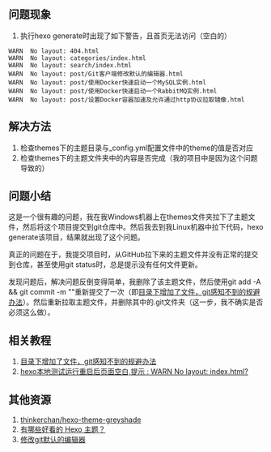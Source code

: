 ## 问题现象

1. 执行hexo generate时出现了如下警告，且首页无法访问（空白的）

~~~
WARN  No layout: 404.html
WARN  No layout: categories/index.html
WARN  No layout: search/index.html
WARN  No layout: post/Git客户端修改默认的编辑器.html
WARN  No layout: post/使用Docker快速启动一个MySQL实例.html
WARN  No layout: post/使用Docker快速启动一个RabbitMQ实例.html
WARN  No layout: post/设置Docker容器加速及允许通过http协议拉取镜像.html
~~~

## 解决方法

1. 检查themes下的主题目录与_config.yml配置文件中的theme的值是否对应
2. 检查themes下的主题文件夹中的内容是否完成（我的项目中是因为这个问题导致的）

## 问题小结

这是一个很有趣的问题，我在我Windows机器上在themes文件夹拉下了主题文件，然后将这个项目提交到git仓库中。然后我去到我Linux机器中拉下代码，hexo generate该项目，结果就出现了这个问题。

真正的问题在于，我提交项目时，从GitHub拉下来的主题文件并没有正常的提交到仓库，甚至使用git status时，总是提示没有任何文件更新。

发现问题后，解决问题反倒变得简单，我删除了该主题文件，然后使用git add -A && git commit -m ""重新提交了一次（即[目录下增加了文件，git感知不到的规避办法]）。然后重新拉取主题文件，并删除其中的.git文件夹（这一步，我不确实是否必须这么做）。

## 相关教程

1. [目录下增加了文件，git感知不到的规避办法]
2. [hexo本地测试运行重启后页面空白,提示 : WARN No layout: index.html?](https://www.zhihu.com/question/38781463)

## 其他资源

1. [thinkerchan/hexo-theme-greyshade](https://github.com/thinkerchan/hexo-theme-greyshade)
2. [有哪些好看的 Hexo 主题？](https://www.zhihu.com/question/24422335/answers/updated)
3. [修改git默认的编辑器](https://blog.csdn.net/qwaszx523/article/details/79622844)

[目录下增加了文件，git感知不到的规避办法]:(https://blog.csdn.net/weixin_34332905/article/details/92930275)